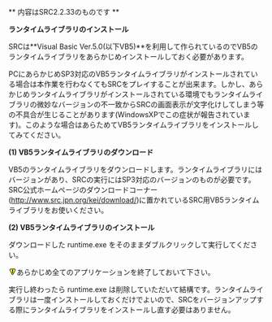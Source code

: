 ** 内容はSRC2.2.33のものです **

**ランタイムライブラリのインストール**

SRCは**Visual Basic Ver.5.0(以下VB5)**を利用して作られているのでVB5のランタイムライブラリをあらかじめインストールしておく必要があります。

PCにあらかじめSP3対応のVB5ランタイムライブラリがインストールされている場合は本作業を行わなくてもSRCをプレイすることが出来ます。しかし、あらかじめランタイムライブラリがインストールされている環境でもランタイムライブラリの微妙なバージョンの不一致からSRCの画面表示が文字化けしてしまう等の不具合が生じることがあります(WindowsXPでこの症状が報告されています)。このような場合はあらためてVB5ランタイムライブラリをインストールしてみてください。

**(1) VB5ランタイムライブラリのダウンロード**

VB5のランタイムライブラリをダウンロードします。ランタイムライブラリにはバージョンがあり、SRCの実行にはSP3対応のバージョンのものが必要です。SRC公式ホームページのダウンロードコーナー(http://www.src.jpn.org/kei/download/)に置かれているSRC用VB5ランタイムライブラリをお使いください。

**(2) VB5ランタイムライブラリのインストール**

ダウンロードした runtime.exe をそのままダブルクリックして実行してください。

![](./images/bm0.gif)あらかじめ全てのアプリケーションを終了しておいて下さい。

実行し終わったら runtime.exe は削除していただいて結構です。ランタイムライブラリは一度インストールしておくだけでよいので、SRCをバージョンアップする際にランタイムライブラリをインストールし直す必要はありません。
